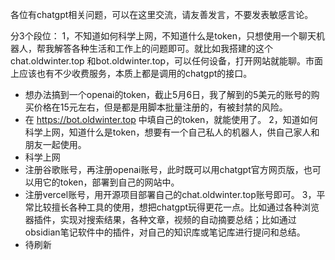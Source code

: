 
各位有chatgpt相关问题，可以在这里交流，请友善发言，不要发表敏感言论。



分3个段位：
1，不知道如何科学上网，不知道什么是token，只想使用一个聊天机器人，帮我解答各种生活和工作上的问题即可。就比如我搭建的这个 chat.oldwinter.top 和bot.oldwinter.top，可以任何设备，打开网站就能聊。市面上应该也有不少收费服务，本质上都是调用的chatgpt的接口。
- 想办法搞到一个openai的token，截止5月6日，我了解到的5美元的账号的购买价格在15元左右，但是都是用脚本批量注册的，有被封禁的风险。
- 在 https://bot.oldwinter.top 中填自己的token，就能使用了。
2，知道如何科学上网，知道什么是token，想要有一个自己私人的机器人，供自己家人和朋友一起使用。
- 科学上网
- 注册谷歌账号，再注册openai账号，此时既可以用chatgpt官方网页版，也可以用它的token，部署到自己的网站中。
- 注册vercel账号，用开源项目部署自己的chat.oldwinter.top账号即可。
3，平常比较擅长各种工具的使用，想把chatgpt玩得更花一点。比如通过各种浏览器插件，实现对搜索结果，各种文章，视频的自动摘要总结；比如通过obsidian笔记软件中的插件，对自己的知识库或笔记库进行提问和总结。
- 待刷新